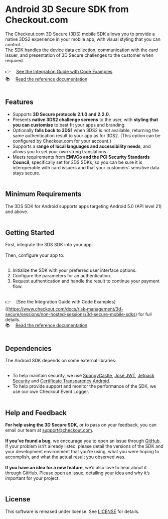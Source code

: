 # Android 3D Secure SDK from Checkout.com

The Checkout.com 3D Secure (3DS) mobile SDK allows you to provide a native 3DS2 experience in your mobile app, with visual styling that you can control.
<br/>
The SDK handles the device data collection, communication with the card issuer, and presentation of 3D Secure challenges to the customer when required.
<br/><br/>
👉  [See the Integration Guide with Code Examples](https://www.checkout.com/docs/risk-management/3d-secure/sessions/non-hosted-sessions/3d-secure-mobile-sdks)
<br/>
📚  [Read the reference documentation](https://checkout.github.io/checkout-mobile-docs/checkout-3ds-sdk-android/index.html)
<br/><br/>
## Features
- Supports <strong>3D Secure protocols 2.1.0 and 2.2.0</strong>.
- Presents <strong>native 3DS2 challenge screens</strong> to the user, with <strong>styling that you can customise</strong> to best fit your apps and branding.
- Optionally <strong>falls back to 3DS1</strong> when 3DS2 is not available, returning the same authentication result to your app as for 3DS2. (This option can be configured by Checkout.com for your account.)
- Supports a <strong>range of local languages and accessibility needs</strong>, and allows you to set your own string translations.
- Meets requirements from <strong>EMVCo and the PCI Security Standards Council</strong>, specifically set for 3DS SDKs, so you can be sure it is interoperable with card issuers and that your customers’ sensitive data stays secure.
  <br/><br/>
## Minimum Requirements

The 3DS SDK for Android supports apps targeting Android 5.0 (API level 21) and above.
<br/><br/>
## Getting Started

First, integrate the 3DS SDK into your app.
<br/><br/>
Then, configure your app to: 
<br/><br/>
1. Initialize the SDK with your preferred user interface options.
1. Configure the parameters for an authentication.
1. Request authentication and handle the result to continue your payment flow.
<br/><br/>
   
👉  [See the Integration Guide with Code Examples]((https://www.checkout.com/docs/risk-management/3d-secure/sessions/non-hosted-sessions/3d-secure-mobile-sdks) for full details.
<br/>
📚  [Read the reference documentation](https://checkout.github.io/checkout-mobile-docs/checkout-3ds-sdk-android/index.html)
<br/><br/>

## Dependencies

The Android SDK depends on some external libraries:
<br/><br/>
-   To help maintain security, we use [SpongyCastle](https://rtyley.github.io/spongycastle/), [Jose JWT](https://connect2id.com/products/nimbus-jose-jwt), [Jetpack Security](https://developer.android.com/jetpack) and [Certificate Transparency Android](https://github.com/babylonhealth/certificate-transparency-android).
-   To help provide support and monitor the performance of the SDK, we use our own Checkout Event Logger.
<br/><br/>
## Help and Feedback

<strong>For help using the 3D Secure SDK</strong>, or to pass on your feedback, you can email our team at [support@checkout.com](mailto:support@checkout.com).
<br/><br/>
<strong>If you’ve found a bug</strong>, we encourage you to open an issue through [GitHub](https://github.com/checkout/checkout-3ds-sdk-android/issues). If your problem isn’t already listed, please detail the versions of the SDK and your development environment that you’re using, what you were hoping to accomplish, and what the actual result you observed was.
<br/><br/>
<strong>If you have an idea for a new feature</strong>, we’d also love to hear about it through GitHub. Please [open an issue](https://github.com/checkout/checkout-3ds-sdk-android/issues), detailing your idea and why it’s important for your project.
<br/><br/>
## License

This software is released under license. See [LICENSE](LICENSE.md) for details.
